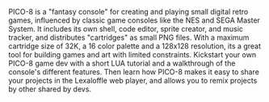 PICO-8 is a "fantasy console" for creating and playing small digital retro games, influenced by classic game consoles like the NES and SEGA Master System.  It includes its own shell, code editor, sprite creator, and music tracker, and distributes "cartridges" as small PNG files.  With a maximum cartridge size of 32K, a 16 color palette and a 128x128 resolution, its a great tool for building games and art with limited constraints.  Kickstart your own PICO-8 game dev with a short LUA tutorial and a walkthrough of the console's different features.  Then learn how PICO-8 makes it easy to share your projects in the Lexaloffle web player, and allows you to remix projects by other shared by devs.